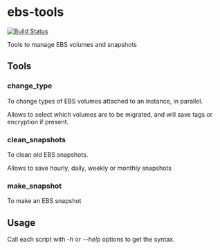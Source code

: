 ebs-tools
=========

[![Build Status](http://jenkins-juliogonzalez.rhcloud.com/job/ebs-tools-build/badge/icon)](https://jenkins-juliogonzalez.rhcloud.com/job/ebs-tools-build/)

Tools to manage EBS volumes and snapshots

Tools
-----

### change_type

To change types of EBS volumes attached to an instance, in parallel.

Allows to select which volumes are to be migrated, and will save tags or encryption if present.

### clean_snapshots

To clean old EBS snapshots.

Allows to save hourly, daily, weekly or monthly snapshots

### make_snapshot

To make an EBS snapshot

Usage
-----

Call each script with *-h* or *--help* options to get the syntax.

